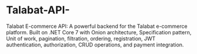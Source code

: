 # Talabat-API-
Talabat E-commerce API: A powerful backend for the Talabat e-commerce platform. Built on .NET Core 7 with Onion architecture, Specification pattern, Unit of work, pagination, filtration, ordering, registration, JWT authentication, authorization, CRUD operations, and payment integration.
